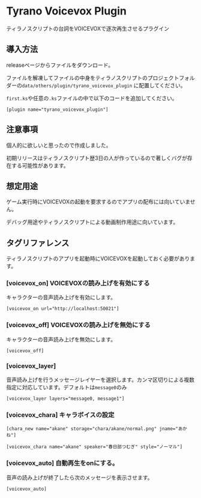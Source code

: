 # Tyrano Voicevox Plugin

ティラノスクリプトの台詞をVOICEVOXで逐次再生させるプラグイン

## 導入方法

releaseページからファイルをダウンロード。

ファイルを解凍してファイルの中身をティラノスクリプトのプロジェクトフォルダーの`data/others/plugin/tyrano_voicevox_plugin`
に配置してください。

`first.ks`や任意の`.ks`ファイルの中で以下のコードを追加してください。

```TyranoScript
[plugin name="tyrano_voicevox_plugin"]
```

## 注意事項

個人的に欲しいと思ったので作成しました。

初期リリースはティラノスクリプト歴3日の人が作っているので著しくバグが存在する可能性があります。

## 想定用途

ゲーム実行時にVOICEVOXの起動を要求するのでアプリの配布には向いていません。

デバッグ用途やティラノスクリプトによる動画制作用途に向いています。

## タグリファレンス

ティラノスクリプトのアプリを起動時にVOICEVOXを起動しておく必要があります。

### [voicevox_on] VOICEVOXの読み上げを有効にする

キャラクターの音声読み上げを有効にします。

```TyranoScript
[voicevox_on url="http://localhost:50021"]
```

### [voicevox_off] VOICEVOXの読み上げを無効にする

キャラクターの音声読み上げを無効にします。

```TyranoScript
[voicevox_off]
```

### [voicevox_layer]

音声読み上げを行うメッセージレイヤーを選択します。カンマ区切りによる複数指定に対応しています。デフォルトは`message0`のみ

```TyranoScript
[voicevox_layer layers="message0, message1"]
```

### [voicevox_chara] キャラボイスの設定

```TyranoScript
[chara_new name="akane" storage="chara/akane/normal.png" jname="あかね"]

[voicevox_chara name="akane" speaker="春日部つむぎ" style="ノーマル"]
```

### [voicevox_auto] 自動再生をonにする。

音声の読み上げが終了したら次のメッセージを表示させます。

```TyranoScript
[voicevox_auto]
```

